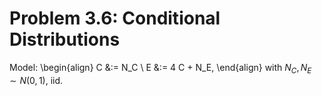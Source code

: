 # Problem 3.6: Conditional Distributions

Model:
\begin{align}
    C &:= N_C \\
    E &:= 4 C + N_E,
\end{align}
with $N_C, N_E \sim N(0, 1)$, iid. 
